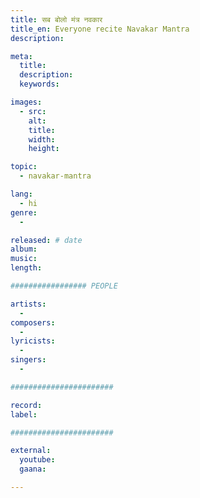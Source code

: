 ```yaml
---
title: सब बोलो मंत्र नवकार
title_en: Everyone recite Navakar Mantra
description: 

meta:
  title:
  description: 
  keywords:

images:
  - src:
    alt: 
    title:
    width: 
    height:

topic: 
  - navakar-mantra

lang:
  - hi
genre:
  - 

released: # date
album:
music: 
length: 

################# PEOPLE

artists:
  - 
composers:
  - 
lyricists:
  - 
singers:
  - 

#######################

record:
label:

#######################

external:
  youtube:
  gaana:

---
```

